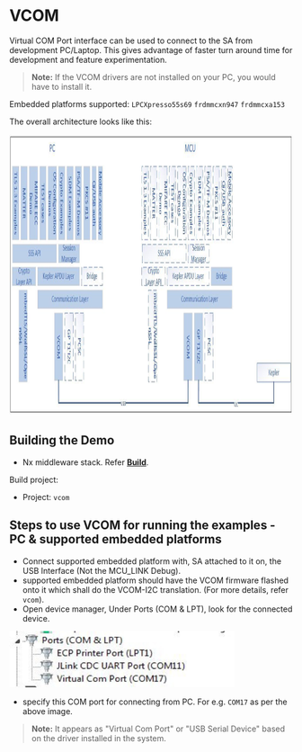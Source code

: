 # VCOM

Virtual COM Port interface can be used to connect to the SA from
development PC/Laptop. This gives advantage of faster turn around time
for development and feature experimentation.

>**Note:** If the VCOM drivers are not installed on your PC, you would have to install it.

Embedded platforms supported:
 `LPCXpresso55s69`
 `frdmmcxn947`
 `frdmmcxa153`

The overall architecture looks like this:

<p align="left">
    <img src="../../../doc/img/vcom/vcom_architecture.jpeg" width="1000" height="500">
</p>

## Building the Demo

- Nx middleware stack. Refer [**Build**](../../../doc/windows/readme.md).

Build project:

- Project: `vcom`

## Steps to use VCOM for running the examples - PC & supported embedded platforms

- Connect supported embedded platform with, SA attached to it on, the USB Interface (Not
  the MCU_LINK Debug).
- supported embedded platform should have the VCOM firmware flashed onto it which shall do
  the VCOM-I2C translation. (For more details, refer `vcom`).
- Open device manager, Under Ports (COM & LPT), look for the connected
  device.

<p align="left">
    <img src="../../../doc/img/vcom/vcom_port.jpeg" width="400" height="100">
</p>

- specify this COM port for connecting from PC. For e.g. `COM17` as per
  the above image.

>**Note:** It appears as "Virtual Com Port" or "USB Serial Device" based on the driver installed in the system.
